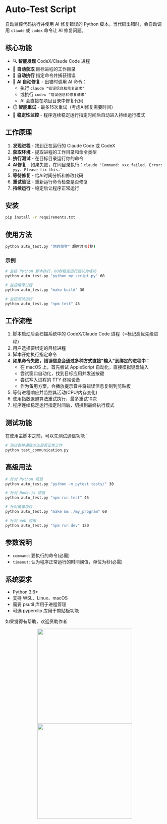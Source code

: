 # Auto-Test Script

自动监控代码执行并使用 AI 修复错误的 Python 脚本。当代码出错时，会自动调用 `claude` 或 `codex` 命令让 AI 修复问题。

## 核心功能

- 🔍 **智能发现** CodeX/Claude Code 进程
- 📁 **自动获取** 目标进程的工作目录
- 🔄 **自动执行** 指定命令并捕获错误
- 🤖 **AI 自动修复** - 出错时调用 AI 命令：
  - 执行 `claude "错误信息和修复请求"`
  - 或执行 `codex "错误信息和修复请求"`
  - AI 会直接在项目目录中修复代码
- ⏱️ **智能重试** - 最多15次重试（考虑AI修复需要时间）
- 🎯 **稳定性监控** - 程序连续稳定运行指定时间后自动进入持续运行模式

## 工作原理

1. **发现进程** - 找到正在运行的 Claude Code 或 CodeX
2. **获取环境** - 提取进程的工作目录和命令类型
3. **执行测试** - 在目标目录运行你的命令
4. **AI修复** - 如果失败，在同目录执行：`claude "Command: xxx failed. Error: yyy. Please fix this."`
5. **等待修复** - 给AI时间分析和修改代码
6. **重试验证** - 重新运行命令检查是否修复
7. **持续运行** - 稳定后让程序正常运行

## 安装

```bash
pip install -r requirements.txt
```

## 使用方法

```bash
python auto_test.py "你的命令" 超时时间(秒)
```

### 示例

```bash
# 监控 Python 脚本执行，60秒稳定运行后认为成功
python auto_test.py "python my_script.py" 60

# 监控编译过程
python auto_test.py "make build" 30

# 监控测试运行
python auto_test.py "npm test" 45
```

## 工作流程

1. 脚本启动后会扫描系统中的 CodeX/Claude Code 进程（⭐标记高优先级进程）
2. 用户选择要绑定的目标进程
3. 脚本开始执行指定命令
4. **如果命令失败，错误信息会通过多种方式直接"输入"到绑定的进程中：**
   - 在 macOS 上，首先尝试 AppleScript 自动化，直接模拟键盘输入
   - 尝试窗口自动化，找到目标应用并发送按键
   - 尝试写入进程的 TTY 终端设备
   - 作为备用方案，会播放提示音并将错误信息复制到剪贴板
5. 等待进程响应并监控其活动(CPU/内存变化)
6. 使用指数退避算法重试执行，最多重试10次
7. 程序连续稳定运行指定时间后，切换到最终执行模式

## 测试功能

在使用主脚本之前，可以先测试通信功能：

```bash
# 测试各种通信方法是否正常工作
python test_communication.py
```

## 高级用法

```bash
# 针对 Python 项目
python auto_test.py "python -m pytest tests/" 30

# 针对 Node.js 项目
python auto_test.py "npm run test" 45

# 针对编译项目
python auto_test.py "make && ./my_program" 60

# 针对 Web 应用
python auto_test.py "npm run dev" 120
```

## 参数说明

- `command`: 要执行的命令(必需)
- `timeout`: 认为程序正常运行的时间阈值，单位为秒(必需)

## 系统要求

- Python 3.6+
- 支持 WSL、Linux、macOS
- 需要 psutil 库用于进程管理
- 可选 pyperclip 库用于剪贴板功能

如果觉得有帮助，欢迎资助作者
<p align="center">
  <img src="https://github.com/user-attachments/assets/0231f3ab-6600-44c8-b9f2-e26747a3c905" width="300">
  <img src="https://github.com/user-attachments/assets/49a5563c-0f00-462c-8272-84ba9e6747c4" width="300">
</p>


